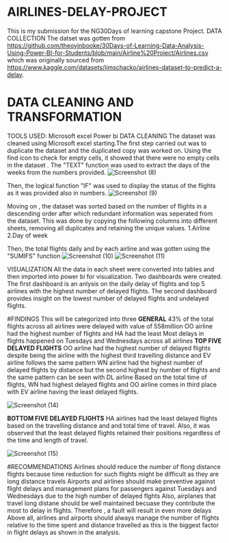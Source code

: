 # AIRLINES-DELAY-PROJECT
This is my submission for the NG30Days of learning capstone Project. 
DATA COLLECTION
The datset was gotten from https://github.com/theoyinbooke/30Days-of-Learning-Data-Analysis-Using-Power-BI-for-Students/blob/main/Airline%20Project/Airlines.csv which was originally sourced from https://www.kaggle.com/datasets/jimschacko/airlines-dataset-to-predict-a-delay. 
# DATA CLEANING AND TRANSFORMATION
TOOLS USED:
Microsoft excel
Power bi
DATA CLEANING
The dataset was cleaned using Microsoft excel starting.The first step carried out was to duplicate the dataset and the duplicated copy was worked on. Using the find icon to check for empty cells, it showed that there were no empty cells in the dataset . The "TEXT" function was used to extract the days of the weeks from the numbers provided.
![Screenshot (8)](https://user-images.githubusercontent.com/107184353/179972377-923bea22-f7fd-48d0-865e-0094437cfe0f.png)

Then, the logical function "IF" was used to display the status of the flights as it was provided also in numbers.
![Screenshot (9)](https://user-images.githubusercontent.com/107184353/179972664-f644ac65-bf53-41ff-a75c-0683f45496ee.png)

Moving on , the dataset was sorted based on the number of flights in a descending order after which redundant information was seperated from the dataset. This was done by copying the following columns into different sheets, removing all duplicates and retaining the unique values.
1.Airline
2.Day of week

Then, the total flights daily and by each airline and was gotten using the "SUMIFS" function
![Screenshot (10)](https://user-images.githubusercontent.com/107184353/179973920-1616ec2e-739d-4d08-b634-9c235569e8fd.png)
![Screenshot (11)](https://user-images.githubusercontent.com/107184353/179973929-6a032e5e-41ac-41dc-bc63-848e964c8bce.png)

VISUALIZATION
All the data in each sheet were converted into tables and then imported into power bi for visualization. Two dashboards were created. The first dashboard is an anlysis on the daily delay of flights and  top 5 airlines with the  highest number of delayed flights. The second dashboard provides insight on the lowest number of delayed flights and undelayed flights.

#FINDINGS
This will be categorized into three
**GENERAL**
 43% of the total flights across all airlines were delayed with value of 558million
 OO airline had the highest number of flights and HA had the least
 Most delays in flights happened on Tuesdays and Wednesdays across all airlines
**TOP FIVE DELAYED FLIGHTS**
OO airline had the highest number of delayed flights despite being the airline with the highest third travelling distance and EV airline follows the same pattern
WN airline had the highest number of delayed flights by distance but the second highest by number of flights and the same pattern can be seen with DL airline
Based on the total time of flights, WN had highest delayed flights and OO airline comes in third place with EV airline having the least delayed flights.

![Screenshot (14)](https://user-images.githubusercontent.com/107184353/179991899-12b4d0be-29aa-40e5-8f74-e6e6b83fa9b2.png)

**BOTTOM FIVE DELAYED FLIGHTS**
HA airlines had the least delayed flights based on the travelling distance and and total time of travel.
Also, it was observed that the least delayed flights retained their positions regardless of the time and length of travel.

![Screenshot (15)](https://user-images.githubusercontent.com/107184353/179992205-b6d626c0-4780-4dc8-8e47-985ab89d560a.png)

#RECOMMENDATIONS
Airlines should reduce the number of flong distance flights because time reduction for such flights might be difficult as they are long distance travels
Airports and airlines should make preventive against flight delays and management plans for passengers  against Tuesdays and Wednesdays due to the high number of  delayed flghts
Also, airplanes that travel long distane should be well maintained becuase they contribute the most to delay in flights. Therefore , a fault will result in even        more delays
Above all, airlines and airports should always manage the number of flights relative to the time spent and distance travelled as this is the biggest factor in flight delays as shown in the analysis.





 
